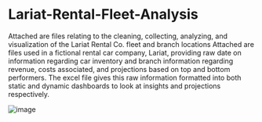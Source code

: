 # Lariat-Rental-Fleet-Analysis
Attached are files relating to the cleaning, collecting, analyzing, and visualization of the Lariat Rental Co. fleet and branch locations
Attached are files used in a fictional rental car company, Lariat, providing raw date on information regarding car inventory and branch information regarding revenue, costs associated, and projections based on top and bottom performers. The excel file gives this raw information formatted into both static and dynamic dashboards to look at insights and projections respectively.

![image](https://github.com/Abagus/Lariat-Rental-Fleet-Analysis/assets/112718658/8e9242ca-bcb9-4670-935c-313c6e8eda22)
